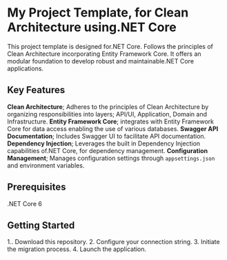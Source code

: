 # My Project Template, for Clean Architecture using.NET Core

This project template is designed for.NET Core. Follows the principles of Clean Architecture incorporating Entity Framework Core. It offers an modular foundation to develop robust and maintainable.NET Core applications.

## Key Features

 **Clean Architecture**; Adheres to the principles of Clean Architecture by organizing responsibilities into layers; API/UI, Application, Domain and Infrastructure.
 **Entity Framework Core**; integrates with Entity Framework Core for data access enabling the use of various databases.
 **Swagger API Documentation**; Includes Swagger UI to facilitate API documentation.
 **Dependency Injection**; Leverages the built in Dependency Injection capabilities of.NET Core, for dependency management.
 **Configuration Management**; Manages configuration settings through `appsettings.json` and environment variables.

## Prerequisites

 .NET Core 6

## Getting Started

1.. Download this repository.
2. Configure your connection string.
3. Initiate the migration process.
4. Launch the application.


